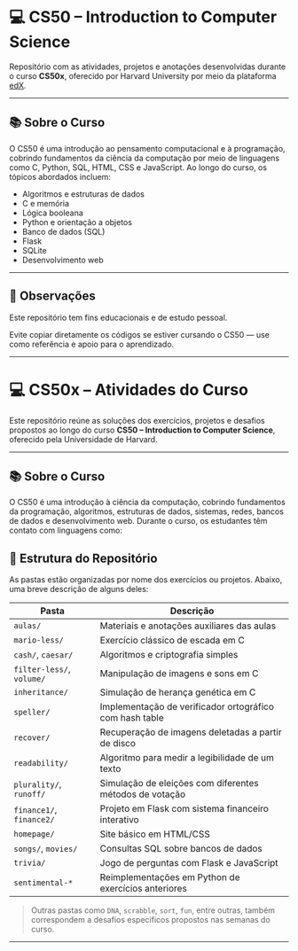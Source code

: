 # 💻 CS50 – Introduction to Computer Science

Repositório com as atividades, projetos e anotações desenvolvidas durante o curso **CS50x**, oferecido por Harvard University por meio da plataforma [edX](https://cs50.harvard.edu/x/).

---

## 📚 Sobre o Curso

O CS50 é uma introdução ao pensamento computacional e à programação, cobrindo fundamentos da ciência da computação por meio de linguagens como C, Python, SQL, HTML, CSS e JavaScript. Ao longo do curso, os tópicos abordados incluem:

- Algoritmos e estruturas de dados
- C e memória
- Lógica booleana
- Python e orientação a objetos
- Banco de dados (SQL)
- Flask
- SQLite
- Desenvolvimento web

---

## 🧠 Observações
Este repositório tem fins educacionais e de estudo pessoal.

Evite copiar diretamente os códigos se estiver cursando o CS50 — use como referência e apoio para o aprendizado.


---

# 💻 CS50x – Atividades do Curso

Este repositório reúne as soluções dos exercícios, projetos e desafios propostos ao longo do curso **CS50 – Introduction to Computer Science**, oferecido pela Universidade de Harvard.

---

## 📚 Sobre o Curso

O CS50 é uma introdução à ciência da computação, cobrindo fundamentos da programação, algoritmos, estruturas de dados, sistemas, redes, bancos de dados e desenvolvimento web. Durante o curso, os estudantes têm contato com linguagens como:


## 📁 Estrutura do Repositório

As pastas estão organizadas por nome dos exercícios ou projetos. Abaixo, uma breve descrição de alguns deles:

| Pasta                     | Descrição                                               |
|---------------------------|---------------------------------------------------------|
| `aulas/`                  | Materiais e anotações auxiliares das aulas              |
| `mario-less/`             | Exercício clássico de escada em C                       |
| `cash/`, `caesar/`        | Algoritmos e criptografia simples                       |
| `filter-less/`, `volume/` | Manipulação de imagens e sons em C                      |
| `inheritance/`            | Simulação de herança genética em C                      |
| `speller/`                | Implementação de verificador ortográfico com hash table |
| `recover/`                | Recuperação de imagens deletadas a partir de disco      |
| `readability/`            | Algoritmo para medir a legibilidade de um texto         |
| `plurality/`, `runoff/`   | Simulação de eleições com diferentes métodos de votação |
| `finance1/`, `finance2/`  | Projeto em Flask com sistema financeiro interativo      |
| `homepage/`               | Site básico em HTML/CSS                                 |
| `songs/`, `movies/`       | Consultas SQL sobre bancos de dados                     |
| `trivia/`                 | Jogo de perguntas com Flask e JavaScript                |
| `sentimental-*`           | Reimplementações em Python de exercícios anteriores     |

> Outras pastas como `DNA`, `scrabble`, `sort`, `fun`, entre outras, também correspondem a desafios específicos propostos nas semanas do curso.

---



